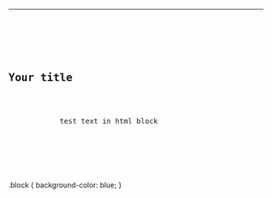 <hr>
<pre>
    <div class="container">
        <div class="block two first">
            <h2>Your title</h2>
            <div class="wrap">
            test text in html block
            </div>
        </div>
    </div>
</pre>

.block {
  background-color: blue;
}
